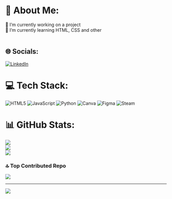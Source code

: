 # 💫 About Me:
🔭 I’m currently working on a project<br>🌱 I’m currently learning HTML, CSS and other<br><br>


## 🌐 Socials:
[![LinkedIn](https://img.shields.io/badge/LinkedIn-%230077B5.svg?logo=linkedin&logoColor=white)](www.linkedin.com/in/arthur-boutry-125907334) 

# 💻 Tech Stack:
![HTML5](https://img.shields.io/badge/html5-%23E34F26.svg?style=for-the-badge&logo=html5&logoColor=white) ![JavaScript](https://img.shields.io/badge/javascript-%23323330.svg?style=for-the-badge&logo=javascript&logoColor=%23F7DF1E) ![Python](https://img.shields.io/badge/python-3670A0?style=for-the-badge&logo=python&logoColor=ffdd54) ![Canva](https://img.shields.io/badge/Canva-%2300C4CC.svg?style=for-the-badge&logo=Canva&logoColor=white) ![Figma](https://img.shields.io/badge/figma-%23F24E1E.svg?style=for-the-badge&logo=figma&logoColor=white) ![Steam](https://img.shields.io/badge/steam-%23000000.svg?style=for-the-badge&logo=steam&logoColor=white)
# 📊 GitHub Stats:
![](https://github-readme-stats.vercel.app/api?username=L0wBly&theme=radical&hide_border=false&include_all_commits=true&count_private=false)<br/>
![](https://github-readme-streak-stats.herokuapp.com/?user=L0wBly&theme=radical&hide_border=false)<br/>
![](https://github-readme-stats.vercel.app/api/top-langs/?username=L0wBly&theme=radical&hide_border=false&include_all_commits=true&count_private=false&layout=compact)

### 🔝 Top Contributed Repo
![](https://github-contributor-stats.vercel.app/api?username=L0wBly&limit=5&theme=radical&combine_all_yearly_contributions=true)

---
[![](https://visitcount.itsvg.in/api?id=L0wBly&icon=5&color=11)](https://visitcount.itsvg.in)

<!-- Proudly created with GPRM ( https://gprm.itsvg.in ) -->
